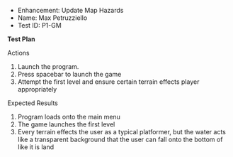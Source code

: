  - Enhancement: Update Map Hazards
 - Name: Max Petruzziello
 - Test ID: P1-GM

**Test Plan**

Actions
1. Launch the program.
2. Press spacebar to launch the game
3. Attempt the first level and ensure certain terrain effects player appropriately

Expected Results
1. Program loads onto the main menu
2. The game launches the first level
3. Every terrain effects the user as a typical platformer, but the water acts like a transparent background that the user can fall onto the bottom of like it is land